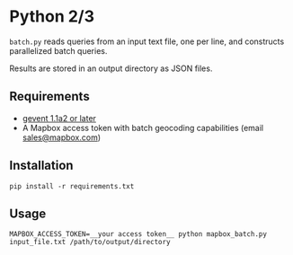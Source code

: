 # Python 2/3

`batch.py` reads queries from an input text file, one per line, and constructs parallelized batch queries.

Results are stored in an output directory as JSON files.

## Requirements

- [gevent 1.1a2 or later](https://pypi.python.org/pypi/gevent)
- A Mapbox access token with batch geocoding capabilities (email sales@mapbox.com)

## Installation

`pip install -r requirements.txt`

## Usage

```
MAPBOX_ACCESS_TOKEN=__your access token__ python mapbox_batch.py input_file.txt /path/to/output/directory
```
